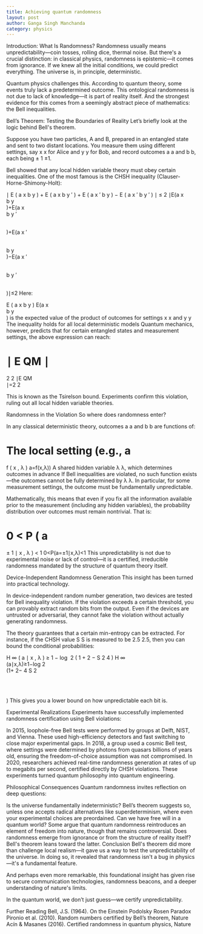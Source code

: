 ```yaml
---
title: Achieving quantum randomness
layout: post
author: Ganga Singh Manchanda
category: physics
---
```




Introduction: What Is Randomness?
Randomness usually means unpredictability—coin tosses, rolling dice, thermal noise. But there's a crucial distinction: in classical physics, randomness is epistemic—it comes from ignorance. If we knew all the initial conditions, we could predict everything. The universe is, in principle, deterministic.

Quantum physics challenges this. According to quantum theory, some events truly lack a predetermined outcome. This ontological randomness is not due to lack of knowledge—it is part of reality itself. And the strongest evidence for this comes from a seemingly abstract piece of mathematics: the Bell inequalities.

Bell’s Theorem: Testing the Boundaries of Reality
Let’s briefly look at the logic behind Bell's theorem.

Suppose you have two particles, A and B, prepared in an entangled state and sent to two distant locations. You measure them using different settings, say 
x
x for Alice and 
y
y for Bob, and record outcomes
a
a and 
b
b, each being 
±
1
±1.

Bell showed that any local hidden variable theory must obey certain inequalities. One of the most famous is the CHSH inequality (Clauser-Horne-Shimony-Holt):

∣
E
(
a
x
b
y
)
+
E
(
a
x
b
y
′
)
+
E
(
a
x
′
b
y
)
−
E
(
a
x
′
b
y
′
)
∣
≤
2
∣E(a 
x
​	
 b 
y
​	
 )+E(a 
x
​	
 b 
y 
′
 
​	
 )+E(a 
x 
′
 
​	
 b 
y
​	
 )−E(a 
x 
′
 
​	
 b 
y 
′
 
​	
 )∣≤2
Here:

E
(
a
x
b
y
)
E(a 
x
​	
 b 
y
​	
 ) is the expected value of the product of outcomes for settings 
x
x and 
y
y
The inequality holds for all local deterministic models
Quantum mechanics, however, predicts that for certain entangled states and measurement settings, the above expression can reach:

∣
E
QM
∣
=
2
2
∣E 
QM
​	
 ∣=2 
2
​	
 
This is known as the Tsirelson bound. Experiments confirm this violation, ruling out all local hidden variable theories.

Randomness in the Violation
So where does randomness enter?

In any classical deterministic theory, outcomes 
a
a and 
b
b are functions of:

The local setting (e.g., 
a
=
f
(
x
,
λ
)
a=f(x,λ))
A shared hidden variable 
λ
λ, which determines outcomes in advance
If Bell inequalities are violated, no such function exists—the outcomes cannot be fully determined by 
λ
λ. In particular, for some measurement settings, the outcome must be fundamentally unpredictable.

Mathematically, this means that even if you fix all the information available prior to the measurement (including any hidden variables), the probability distribution over outcomes must remain nontrivial. That is:

0
<
P
(
a
=
±
1
∣
x
,
λ
)
<
1
0<P(a=±1∣x,λ)<1
This unpredictability is not due to experimental noise or lack of control—it is a certified, irreducible randomness mandated by the structure of quantum theory itself.

Device-Independent Randomness Generation
This insight has been turned into practical technology.

In device-independent random number generation, two devices are tested for Bell inequality violation. If the violation exceeds a certain threshold, you can provably extract random bits from the output. Even if the devices are untrusted or adversarial, they cannot fake the violation without actually generating randomness.

The theory guarantees that a certain min-entropy can be extracted. For instance, if the CHSH value 
S
S is measured to be 
2.5
2.5, then you can bound the conditional probabilities:

H
∞
(
a
∣
x
,
λ
)
≥
1
−
log
⁡
2
(
1
+
2
−
S
2
4
)
H 
∞
​	
 (a∣x,λ)≥1−log 
2
​	
 (1+ 
2− 
4
S 
2
 
​	
 
​	
 )
This gives you a lower bound on how unpredictable each bit is.

Experimental Realizations
Experiments have successfully implemented randomness certification using Bell violations:

In 2015, loophole-free Bell tests were performed by groups at Delft, NIST, and Vienna. These used high-efficiency detectors and fast switching to close major experimental gaps.
In 2018, a group used a cosmic Bell test, where settings were determined by photons from quasars billions of years old, ensuring the freedom-of-choice assumption was not compromised.
In 2020, researchers achieved real-time randomness generation at rates of up to megabits per second, certified directly by CHSH violations.
These experiments turned quantum philosophy into quantum engineering.

Philosophical Consequences
Quantum randomness invites reflection on deep questions:

Is the universe fundamentally indeterministic? Bell’s theorem suggests so, unless one accepts radical alternatives like superdeterminism, where even your experimental choices are preordained.
Can we have free will in a quantum world? Some argue that quantum randomness reintroduces an element of freedom into nature, though that remains controversial.
Does randomness emerge from ignorance or from the structure of reality itself? Bell's theorem leans toward the latter.
Conclusion
Bell's theorem did more than challenge local realism—it gave us a way to test the unpredictability of the universe. In doing so, it revealed that randomness isn't a bug in physics—it's a fundamental feature.

And perhaps even more remarkable, this foundational insight has given rise to secure communication technologies, randomness beacons, and a deeper understanding of nature's limits.

In the quantum world, we don’t just guess—we certify unpredictability.

Further Reading
Bell, J.S. (1964). On the Einstein Podolsky Rosen Paradox
Pironio et al. (2010). Random numbers certified by Bell’s theorem, Nature
Acín & Masanes (2016). Certified randomness in quantum physics, Nature
